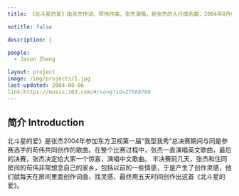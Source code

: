 ```yaml
---
title: 《北斗星的爱》由张杰作词、苟伟作曲、张杰演唱，是张杰的入行成名曲，2004年8月6日张杰在首届“我型我秀”总决赛现场首唱，并以这首原创歌曲脱颖而出一举夺得总冠军。该歌曲收录在2005年张杰发行的首张个人专辑《第一张》里，是该专辑的第一主打歌。

notitle: false

description: |

people:
  - Jason Zhang

layout: project
image: /img/projects/1.jpg
last-updated: 2004-08-06
link:https://music.163.com/#/song?id=27588760
---
```


## 简介 Introduction
北斗星的爱》是张杰2004年参加东方卫视第一届“我型我秀”总决赛期间与同是参赛选手的苟伟共同创作的歌曲。在整个比赛过程中，张杰一直演唱英文歌曲，最后的决赛，张杰决定给大家一个惊喜，演唱中文歌曲。
半决赛前几天，张杰和住同房间的苟伟非常想念自己的家乡，包括以前的一些情感，于是产生了创作灵感，他们就每天在房间里面创作词曲，找灵感，最终用五天时间创作出这首《北斗星的爱》。
